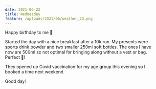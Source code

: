 ```yaml
---
date: 2021-06-23
title: Wednesday
feature: /uploads/2021/06/weather_23.png
---
```


Happy birthday to me 🥳

Started the day with a nice breakfast after a 10k run. My presents were sports drink powder and two smaller 250ml soft bottles. The ones I have now are 500ml so not optimal for bringing along without a vest or bag. Perfect 🎁!

They opened up Covid vaccination for my age group this evening so I booked a time next weekend.

Good day!
